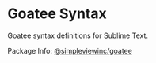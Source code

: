 # Goatee Syntax
Goatee syntax definitions for Sublime Text. 

Package Info: [@simpleviewinc/goatee](https://github.com/simpleviewinc/goatee)
